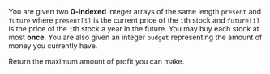 You are given two **0-indexed** integer arrays of the same length `present` and `future` where `present[i]` is the current price of the `i`th stock and `future[i]` is the price of the `i`th stock a year in the future. You may buy each stock at most **once**. You are also given an integer `budget` representing the amount of money you currently have.

Return the maximum amount of profit you can make.